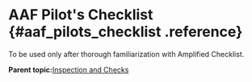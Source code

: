 # AAF Pilot's Checklist {#aaf_pilots_checklist .reference}

To be used only after thorough familiarization with Amplified Checklist.

**Parent topic:**[Inspection and Checks](../topics/inspection_and_checks.md)

